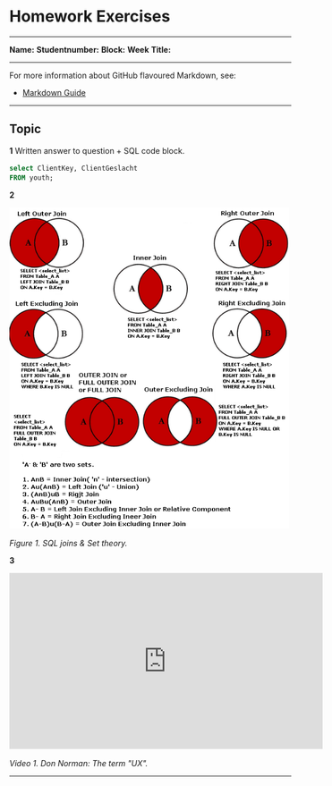 
# Homework Exercises

***

__Name:__
__Studentnumber:__
__Block:__
__Week__
__Title:__

***
For more information about GitHub flavoured Markdown, see:

- [Markdown Guide](https://guides.github.com/features/mastering-markdown/)

***

## Topic

__1__ Written answer to question + SQL code block.

``` sql
select ClientKey, ClientGeslacht
FROM youth;
```

__2__

<img src="./images/sql_joins.PNG" alt="SQL joins" width="500"/>

*Figure 1. SQL joins & Set theory.*

__3__

<iframe width="560" height="315" src="https://www.youtube.com/embed/9BdtGjoIN4E?controls=0" title="YouTube video player" frameborder="0" allow="accelerometer; autoplay; clipboard-write; encrypted-media; gyroscope; picture-in-picture" allowfullscreen></iframe>

*Video 1. Don Norman: The term "UX".*

***
